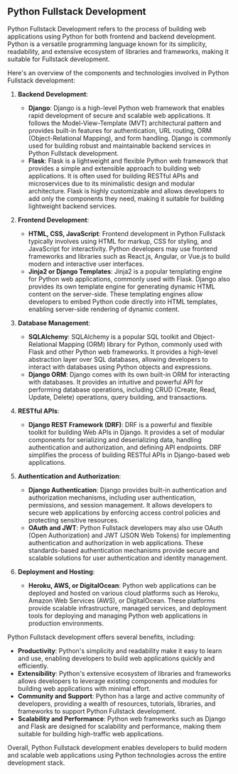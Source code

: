 ## Python Fullstack Development
Python Fullstack Development refers to the process of building web applications using Python for both frontend and backend development. Python is a versatile programming language known for its simplicity, readability, and extensive ecosystem of libraries and frameworks, making it suitable for Fullstack development.

Here's an overview of the components and technologies involved in Python Fullstack development:

1. **Backend Development**:
   - **Django**: Django is a high-level Python web framework that enables rapid development of secure and scalable web applications. It follows the Model-View-Template (MVT) architectural pattern and provides built-in features for authentication, URL routing, ORM (Object-Relational Mapping), and form handling. Django is commonly used for building robust and maintainable backend services in Python Fullstack development.
   - **Flask**: Flask is a lightweight and flexible Python web framework that provides a simple and extensible approach to building web applications. It is often used for building RESTful APIs and microservices due to its minimalistic design and modular architecture. Flask is highly customizable and allows developers to add only the components they need, making it suitable for building lightweight backend services.

2. **Frontend Development**:
   - **HTML, CSS, JavaScript**: Frontend development in Python Fullstack typically involves using HTML for markup, CSS for styling, and JavaScript for interactivity. Python developers may use frontend frameworks and libraries such as React.js, Angular, or Vue.js to build modern and interactive user interfaces.
   - **Jinja2 or Django Templates**: Jinja2 is a popular templating engine for Python web applications, commonly used with Flask. Django also provides its own template engine for generating dynamic HTML content on the server-side. These templating engines allow developers to embed Python code directly into HTML templates, enabling server-side rendering of dynamic content.

3. **Database Management**:
   - **SQLAlchemy**: SQLAlchemy is a popular SQL toolkit and Object-Relational Mapping (ORM) library for Python, commonly used with Flask and other Python web frameworks. It provides a high-level abstraction layer over SQL databases, allowing developers to interact with databases using Python objects and expressions.
   - **Django ORM**: Django comes with its own built-in ORM for interacting with databases. It provides an intuitive and powerful API for performing database operations, including CRUD (Create, Read, Update, Delete) operations, query building, and transactions.

4. **RESTful APIs**:
   - **Django REST Framework (DRF)**: DRF is a powerful and flexible toolkit for building Web APIs in Django. It provides a set of modular components for serializing and deserializing data, handling authentication and authorization, and defining API endpoints. DRF simplifies the process of building RESTful APIs in Django-based web applications.

5. **Authentication and Authorization**:
   - **Django Authentication**: Django provides built-in authentication and authorization mechanisms, including user authentication, permissions, and session management. It allows developers to secure web applications by enforcing access control policies and protecting sensitive resources.
   - **OAuth and JWT**: Python Fullstack developers may also use OAuth (Open Authorization) and JWT (JSON Web Tokens) for implementing authentication and authorization in web applications. These standards-based authentication mechanisms provide secure and scalable solutions for user authentication and identity management.

6. **Deployment and Hosting**:
   - **Heroku, AWS, or DigitalOcean**: Python web applications can be deployed and hosted on various cloud platforms such as Heroku, Amazon Web Services (AWS), or DigitalOcean. These platforms provide scalable infrastructure, managed services, and deployment tools for deploying and managing Python web applications in production environments.

Python Fullstack development offers several benefits, including:

- **Productivity**: Python's simplicity and readability make it easy to learn and use, enabling developers to build web applications quickly and efficiently.
- **Extensibility**: Python's extensive ecosystem of libraries and frameworks allows developers to leverage existing components and modules for building web applications with minimal effort.
- **Community and Support**: Python has a large and active community of developers, providing a wealth of resources, tutorials, libraries, and frameworks to support Python Fullstack development.
- **Scalability and Performance**: Python web frameworks such as Django and Flask are designed for scalability and performance, making them suitable for building high-traffic web applications.

Overall, Python Fullstack development enables developers to build modern and scalable web applications using Python technologies across the entire development stack.